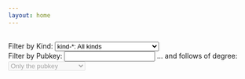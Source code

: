 ```yaml
---
layout: home
---
```


<link rel="stylesheet" href="/assets/css/main.css">
<script src="/assets/js/main.js"></script>
<br>
<label for="kind-filter">Filter by Kind:</label>
<select name="kind-filter" id="kind-filter" onchange="dirty=true">
  <option value="all">kind-*: All kinds</option>
  <option value="unknown">kind-?: Stuff we don't handle yet</option>
  <option value="0">kind-0: Metadata</option>
  <option value="1">kind-1: Public Post</option>
  <option value="2">kind-2: Relay Recommendation</option>
  <option value="3">kind-3: Follows List</option>
  <option value="4">kind-4: DM</option>
  <option value="5">kind-5: Deletions</option>
  <option value="6">kind-6: Quoted Boost</option>
  <option value="7">kind-7: Reactions</option>
  <option value="60">kind-60: Ride Sharing</option>
</select>
<br>
<label for="pubkey-filter">Filter by Pubkey:</label>
<input type="text" name="pubkey-filter" id="pubkey-filter" onchange="dirty=true">
<label for="degree-filter">... and follows of degree:</label>
<select name="degree-filter" id="degree-filter" disabled onchange="dirty=true">
  <option value="0">Only the pubkey</option>
  <option value="1">Follows of the pubkey</option>
  <option value="2">Follows² of the pubkey</option>
  <option value="3">Follows³ of the pubkey</option>
  <option value="4">Follows⁴ of the pubkey</option>
  <option value="5">Follows⁵ of the pubkey</option>
</select>
<br>
<div id="output"></div>
